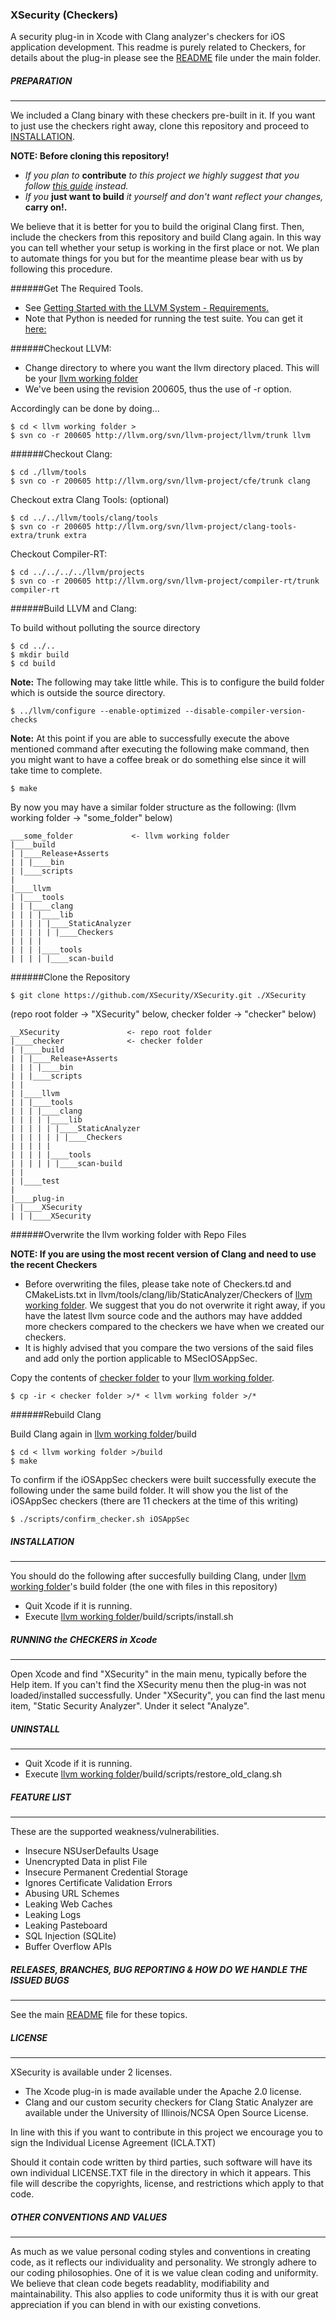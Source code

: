 ### XSecurity (Checkers)
A security plug-in in Xcode with Clang analyzer's checkers for iOS application development. This readme is purely related to Checkers, for details about the plug-in please see the [README](https://github.com/XSecurity/XSecurity) file under the main folder.


##### PREPARATION
_____________________________

We included a Clang binary with these checkers pre-built in it. If you want to just use the checkers right away, clone this repository and proceed to [INSTALLATION](#install). 

**NOTE: Before cloning this repository!**

- *If you plan to* **contribute** *to this project we highly suggest that you follow [this guide](https://github.com/XSecurity/XSecurity/blob/master/checker/BUILD_CLANG_AND_HELP.md) instead.* 
- *If you* **just want to build** *it yourself and don't want reflect your changes,* **carry on!.**

We believe that it is better for you to build the original Clang first. Then, include the checkers from this repository and build Clang again. In this way you can tell whether your setup is working in the first place or not.
We plan to automate things for you but for the meantime please bear with us by following this procedure.


######Get The Required Tools.

- See [Getting Started with the LLVM System - Requirements.](http://llvm.org/docs/GettingStarted.html#requirements)
- Note that Python is needed for running the test suite. You can get it [here:](http://www.python.org/download)

######Checkout LLVM:

- Change directory to where you want the llvm directory placed. This will be your [llvm working folder](#llvm_working_folder)
- We've been using the revision 200605, thus the use of -r option.

Accordingly can be done by doing...

    $ cd < llvm working folder > 
    $ svn co -r 200605 http://llvm.org/svn/llvm-project/llvm/trunk llvm 


######Checkout Clang:

    $ cd ./llvm/tools
    $ svn co -r 200605 http://llvm.org/svn/llvm-project/cfe/trunk clang 

Checkout extra Clang Tools: (optional)

    $ cd ../../llvm/tools/clang/tools
    $ svn co -r 200605 http://llvm.org/svn/llvm-project/clang-tools-extra/trunk extra 

Checkout Compiler-RT:

    $ cd ../../../../llvm/projects
    $ svn co -r 200605 http://llvm.org/svn/llvm-project/compiler-rt/trunk compiler-rt 

######Build LLVM and Clang: 

To build without polluting the source directory

    $ cd ../..
    $ mkdir build  
    $ cd build

**Note:** The following may take little while. This is to configure the build folder which is outside the source directory.

    $ ../llvm/configure --enable-optimized --disable-compiler-version-checks

**Note:** At this point if you are able to successfully execute the above mentioned command after executing the following make command, then you might want to have a coffee break or do something else since it will take time to complete.

    $ make

By now you may have a similar folder structure as the following: <a name="llvm_working_folder" />(llvm working folder -> "some_folder" below)
        
    ___some_folder             <- llvm working folder 
    |____build
    | |____Release+Asserts
    | | |____bin
    | |____scripts
    |
    |____llvm
    | |____tools
    | | |____clang
    | | | |____lib
    | | | | |____StaticAnalyzer
    | | | | | |____Checkers
    | | | |
    | | | |____tools
    | | | | |____scan-build

######Clone the Repository

    $ git clone https://github.com/XSecurity/XSecurity.git ./XSecurity

<a name="repo_root" />(repo root folder -> "XSecurity" below, <a name="checker_folder" />checker folder -> "checker" below)

    __XSecurity               <- repo root folder
    |____checker              <- checker folder
    | |____build
    | | |____Release+Asserts
    | | | |____bin
    | | |____scripts
    | |
    | |____llvm
    | | |____tools
    | | | |____clang
    | | | | |____lib
    | | | | | |____StaticAnalyzer
    | | | | | | |____Checkers
    | | | | |
    | | | | |____tools
    | | | | | |____scan-build
    | |  
    | |____test
    | 
    |____plug-in
    | |____XSecurity
    | | |____XSecurity
    

######Overwrite the llvm working folder with Repo Files

**NOTE:  If you are using the most recent version of Clang and need to use the recent Checkers**

- Before overwriting the files, please take note of Checkers.td and CMakeLists.txt in llvm/tools/clang/lib/StaticAnalyzer/Checkers of [llvm working folder](#llvm_working_folder). We suggest that you do not overwrite it right away, if you have the latest llvm source code and the authors may have addded more checkers compared to the checkers we have when we created our checkers.
- It is highly advised that you compare the two versions of the said files and add only the portion applicable to MSecIOSAppSec.

Copy the contents of [checker folder](#checker_folder) to your [llvm working folder](#llvm_working_folder).

    $ cp -ir < checker folder >/* < llvm working folder >/*  


######Rebuild Clang 

Build Clang again in [llvm working folder](#llvm_working_folder)/build

    $ cd < llvm working folder >/build
    $ make

To confirm if the iOSAppSec checkers were built successfully execute the following under the same build folder.
It will show you the list of the iOSAppSec checkers (there are 11 checkers at the time of this writing)

    $ ./scripts/confirm_checker.sh iOSAppSec


##### <a name="install"/>INSTALLATION
_____________________________

You should do the following after succesfully building Clang, under [llvm working folder](#llvm_working_folder)'s build folder 
(the one with files in this repository) 
- Quit Xcode if it is running.
- Execute [llvm working folder](#llvm_working_folder)/build/scripts/install.sh 


##### RUNNING the CHECKERS in Xcode
_____________________________

Open Xcode and find "XSecurity" in the main menu, typically before the Help item. If you can't find the XSecurity menu then the plug-in was not loaded/installed successfully. Under "XSecurity", you can find the last menu item, "Static Security Analyzer". Under it select "Analyze". 


##### UNINSTALL
_____________________________

- Quit Xcode if it is running.
- Execute [llvm working folder](#llvm_working_folder)/build/scripts/restore_old_clang.sh 


##### FEATURE LIST
_____________________________

These are the supported weakness/vulnerabilities.
- Insecure NSUserDefaults Usage
- Unencrypted Data in plist File
- Insecure Permanent Credential Storage
- Ignores Certificate Validation Errors
- Abusing URL Schemes
- Leaking Web Caches
- Leaking Logs
- Leaking Pasteboard
- SQL Injection (SQLite)
- Buffer Overflow APIs 


##### RELEASES, BRANCHES, BUG REPORTING & HOW DO WE HANDLE THE ISSUED BUGS
_____________________________

See the main [README](https://github.com/XSecurity/XSecurity#releases) file for these topics.


##### LICENSE
_____________________________

XSecurity is available under 2 licenses.
- The Xcode plug-in is made available under the Apache 2.0 license.
- Clang and our custom security checkers for Clang Static Analyzer are available under the University of Illinois/NCSA Open Source License.

In line with this if you want to contribute in this project we encourage you to sign the Individual License Agreement (ICLA.TXT)

Should it contain code written by third parties, such software will have its own individual LICENSE.TXT file in the directory in which it appears. This file will describe the copyrights, license, and restrictions which apply to that code.


##### OTHER CONVENTIONS AND VALUES
_____________________________

As much as we value personal coding styles and conventions in creating code, as it reflects
our individuality and personality. We strongly adhere to our coding philosophies. One of it is we value 
clean coding and uniformity. We believe that clean code begets readablity, modifiability and 
maintainability. This also applies to code uniformity thus it is with our great appreciation if you can 
blend in with our existing convetions.

